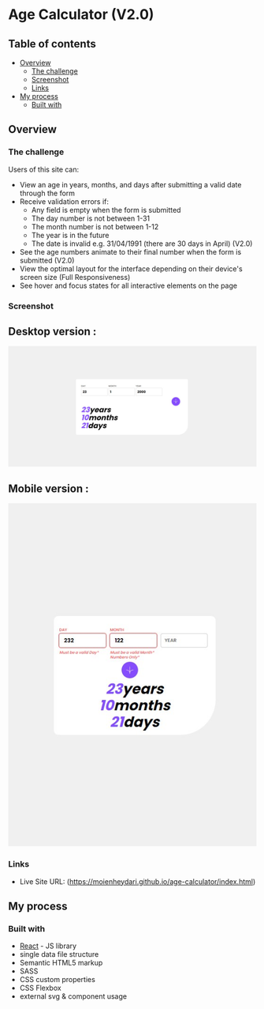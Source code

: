 # Age Calculator (V2.0)

## Table of contents

- [Overview](#overview)
  - [The challenge](#the-challenge)
  - [Screenshot](#screenshot)
  - [Links](#links)
- [My process](#my-process)
  - [Built with](#built-with)

## Overview

### The challenge

Users of this site can:

- View an age in years, months, and days after submitting a valid date through the form
- Receive validation errors if:
  - Any field is empty when the form is submitted
  - The day number is not between 1-31
  - The month number is not between 1-12
  - The year is in the future
  - The date is invalid e.g. 31/04/1991 (there are 30 days in April) (V2.0)
- See the age numbers animate to their final number when the form is submitted (V2.0)
- View the optimal layout for the interface depending on their device's screen size (Full Responsiveness)
- See hover and focus states for all interactive elements on the page

### Screenshot

## Desktop version :
![](./screenshot.jpg)

## Mobile version :
![](./screenshot_mobile.jpg)

### Links

- Live Site URL: (https://moienheydari.github.io/age-calculator/index.html)

## My process

### Built with

- [React](https://reactjs.org/) - JS library
- single data file structure
- Semantic HTML5 markup
- SASS
- CSS custom properties
- CSS Flexbox
- external svg & component usage
